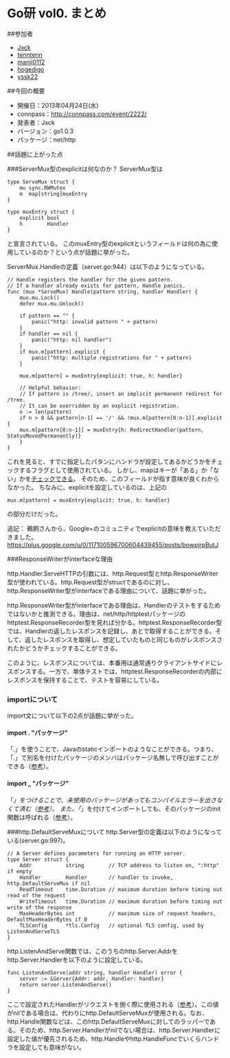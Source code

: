 Go研 vol0. まとめ
==================

##参加者

* [Jxck](https://twitter.com/Jxck_)
* [tenntenn](https://twitter.com/tenntenn)
* [manji0112](https://twitter.com/manji0112)
* [hogedigo](https://twitter.com/hogedigo)
* [yssk22](https://twitter.com/yssk22)

##今回の概要

* 開催日：2013年04月24日(水)
* connpass：http://connpass.com/event/2222/
* 発表者：Jxck
* バージョン：go1.0.3
* パッケージ：net/http

##話題に上がった点

###ServerMux型のexplicitは何なのか？
ServerMux型は

	type ServeMux struct {
		mu sync.RWMutex
		m  map[string]muxEntry
	}

	type muxEntry struct {
		explicit bool
		h        Handler
	}

と宣言されている。
このmuxEntry型のexplicitというフィールドは何の為に使用しているのか？という点が話題に挙がった。

ServerMux.Handleの定義（server.go:944）は以下のようになっている。

	// Handle registers the handler for the given pattern.
	// If a handler already exists for pattern, Handle panics.
	func (mux *ServeMux) Handle(pattern string, handler Handler) {
 		mux.mu.Lock()
		defer mux.mu.Unlock()
		
		if pattern == "" {
			panic("http: invalid pattern " + pattern)
		}
		if handler == nil {
			panic("http: nil handler")
		}
		if mux.m[pattern].explicit {
			panic("http: multiple registrations for " + pattern)
		}

		mux.m[pattern] = muxEntry{explicit: true, h: handler}

		// Helpful behavior:
		// If pattern is /tree/, insert an implicit permanent redirect for /tree.
		// It can be overridden by an explicit registration.
		n := len(pattern)
		if n > 0 && pattern[n-1] == '/' && !mux.m[pattern[0:n-1]].explicit {
		mux.m[pattern[0:n-1]] = muxEntry{h: RedirectHandler(pattern, StatusMovedPermanently)}
		}
	}

これを見ると、すでに指定したパタンにハンドラが設定してあるかどうかをチェックするフラグとして使用されている。
しかし、mapはキーが「ある」か「ない」かを[チェックできる](http://play.golang.org/p/Msxq9bIhMn)。
そのため、このフィールドが指す意味が良くわからなかった。
ちなみに、explicitを設定しているのは、上記の

	mux.m[pattern] = muxEntry{explicit: true, h: handler}

の部分だけだった。

追記：
鵜飼さんから、Google+のコミュニティでexplicitの意味を教えていただきました。
https://plus.google.com/u/0/117100596700604439455/posts/bowpjrpButJ

###ResponseWriterがinterfaceな理由

http.Handler.ServeHTTPの引数には、http.Request型とhttp.ResponseWriter型が使われている。http.Request型がstructであるのに対し、http.ResponseWriter型がinterfaceである理由について、話題に挙がった。

http.ResponseWriter型がinterfaceである理由は、Handlerのテストをするためではないかと推測できる。理由は、net/http/httptestパッケージのhttptest.ResponseRecorder型を見れば分かる。httptest.ResponseRecorder型では、Handlerの返したレスポンスを記録し、あとで取得することができる。そして、返したレスポンスを取得し、想定していたものと同じものがレスポンスされたかどうかチェックすることができる。

このように、レスポンスについては、本番用は通常通りクライアントサイドにレスポンスする。一方で、単体テストでは、httptest.ResponseRecorderの内部にレスポンスを保持することで、テストを容易にしている。

### importについて

import文について以下の2点が話題に挙がった。

#### import . "パッケージ"
「.」を使うことで、Javaのstaticインポートのようなことができる。つまり、「.」で別名を付けたパッケージのメンバはパッケージ名無しで呼び出すことができる（[参考](http://play.golang.org/p/--dWV6PHYA)）。

#### import _ "パッケージ"
「_」をつけることで、未使用のパッケージがあってもコンパイルエラーを出さなくて済む（[参考](http://play.golang.org/p/EcgE0plkD9)）。
また、「_」を付けてインポートしても、そのパッケージのinit関数は呼ばれる（[参考](https://github.com/golang-samples/basic/tree/master/import/underscore)）。

###http.DefaultServeMuxについて
http.Server型の定義は以下のようになっている(server.go:997)。

 	// A Server defines parameters for running an HTTP server.
	type Server struct {
		Addr           string        // TCP address to listen on, ":http" if empty
		Handler        Handler       // handler to invoke, http.DefaultServeMux if nil
		ReadTimeout    time.Duration // maximum duration before timing out read of the request
		WriteTimeout   time.Duration // maximum duration before timing out write of the response
		MaxHeaderBytes int           // maximum size of request headers, DefaultMaxHeaderBytes if 0
		TLSConfig      *tls.Config   // optional TLS config, used by ListenAndServeTLS
	}

http.ListenAndServe関数では、このうちのhttp.Server.Addrをhttp.Server.Handlerを以下のように設定している。

	func ListenAndServe(addr string, handler Handler) error {
		server := &Server{Addr: addr, Handler: handler}
		return server.ListenAndServe()
	}

ここで設定されたHandlerがリクエストを捌く際に使用される（[参考](http://www.slideshare.net/takuyaueda967/go-webgocon-2013-spring)）。この値がnilである場合は、代わりにhttp.DefaultServeMuxが使用される。なお、http.Handle関数などは、このhttp.DefaultServeMuxに対してのラッパーである。そのため、http.Server.Handlerがnilでない場合は、http.Server.Handlerに設定した値が優先されるため、http.Handleやhttp.HandleFuncでいくらハンドラを設定しても意味がない。
